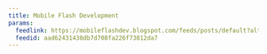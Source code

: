 ```yaml
---
title: Mobile Flash Development
params:
  feedlink: https://mobileflashdev.blogspot.com/feeds/posts/default?alt=rss
  feedid: aad62431438db7d708fa226f73812da7
---
```

